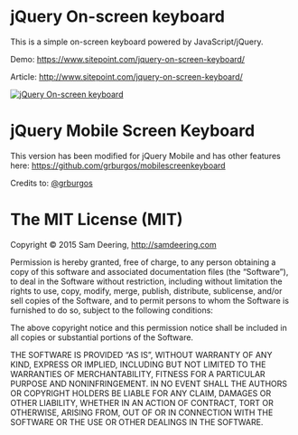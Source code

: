 jQuery On-screen keyboard
================

This is a simple on-screen keyboard powered by JavaScript/jQuery.

Demo: https://www.sitepoint.com/jquery-on-screen-keyboard/

Article: http://www.sitepoint.com/jquery-on-screen-keyboard/

[![jQuery On-screen keyboard](http://dab1nmslvvntp.cloudfront.net/wp-content/uploads/jquery4u/2013/05/29-05-2013-4-27-26-PM.jpg "jQuery On-screen keyboard")](http://www.jquery4u.com/demos/onscreenkeyboard/)

jQuery Mobile Screen Keyboard
================
This version has been modified for jQuery Mobile and has other features here: https://github.com/grburgos/mobilescreenkeyboard

Credits to: [@grburgos](https://github.com/grburgos/)

The MIT License (MIT)
================

Copyright © 2015 Sam Deering, http://samdeering.com

Permission is hereby granted, free of charge, to any person obtaining a copy of this software and associated documentation files (the “Software”), to deal in the Software without restriction, including without limitation the rights to use, copy, modify, merge, publish, distribute, sublicense, and/or sell copies of the Software, and to permit persons to whom the Software is furnished to do so, subject to the following conditions:

The above copyright notice and this permission notice shall be included in all copies or substantial portions of the Software.

THE SOFTWARE IS PROVIDED “AS IS”, WITHOUT WARRANTY OF ANY KIND, EXPRESS OR IMPLIED, INCLUDING BUT NOT LIMITED TO THE WARRANTIES OF MERCHANTABILITY, FITNESS FOR A PARTICULAR PURPOSE AND NONINFRINGEMENT. IN NO EVENT SHALL THE AUTHORS OR COPYRIGHT HOLDERS BE LIABLE FOR ANY CLAIM, DAMAGES OR OTHER LIABILITY, WHETHER IN AN ACTION OF CONTRACT, TORT OR OTHERWISE, ARISING FROM, OUT OF OR IN CONNECTION WITH THE SOFTWARE OR THE USE OR OTHER DEALINGS IN THE SOFTWARE.
